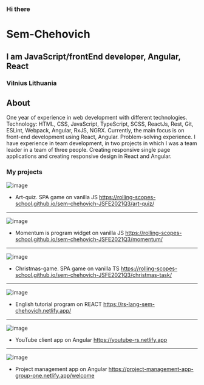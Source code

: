 ### Hi there

# Sem-Chehovich

## I am JavaScript/frontEnd developer, Angular, React

### Vilnius Lithuania

## About

One year of experience in web development with different technologies.
Technology: HTML, CSS, JavaScript, TypeScript, SCSS, ReactJs, Rest, Git, ESLint, Webpack, Angular, RxJS, NGRX.
Currently, the main focus is on front-end development using React, Angular.
Problem-solving experience.
I have experience in team development, in two projects in which I was a team leader in a team of three people. Creating responsive single page applications and creating responsive design in React and Angular.

### My projects

![image](https://user-images.githubusercontent.com/83533289/186656497-7696633f-8455-401e-b1cb-c595fdc7bf4a.png)

* Art-quiz. SPA game on vanilla JS https://rolling-scopes-school.github.io/sem-chehovich-JSFE2021Q3/art-quiz/

********

![image](https://user-images.githubusercontent.com/83533289/186656862-520d8c9e-3102-411a-b315-e30987075432.png)

* Momentum is program widget on vanilla JS  https://rolling-scopes-school.github.io/sem-chehovich-JSFE2021Q3/momentum/

********

![image](https://user-images.githubusercontent.com/83533289/186657147-1ae7a1d9-22c8-46e0-b9c6-34573bcf36c9.png)

* Christmas-game. SPA game on vanilla TS https://rolling-scopes-school.github.io/sem-chehovich-JSFE2021Q3/christmas-task/

********

![image](https://user-images.githubusercontent.com/83533289/186657404-11c922d1-a0eb-4e27-8401-74e117678cf1.png)

* English tutorial program on REACT https://rs-lang-sem-chehovich.netlify.app/

********

![image](https://user-images.githubusercontent.com/83533289/186657642-802d16ff-e5ab-470f-92ee-37c6e44b1851.png)

* YouTube client app on Angular https://youtube-rs.netlify.app

********

![image](https://user-images.githubusercontent.com/83533289/186657908-f29e56cc-4bab-46df-83dc-7f4e56ebe60a.png)

* Project management app on Angular https://project-management-app-group-one.netlify.app/welcome



